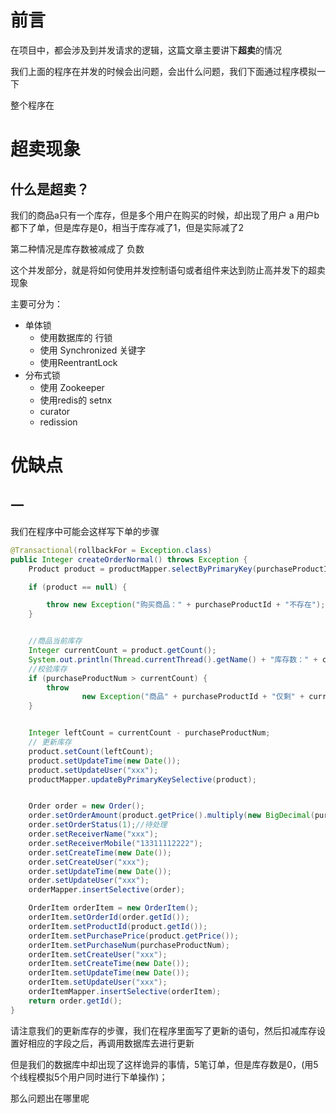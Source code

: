 # 前言

在项目中，都会涉及到并发请求的逻辑，这篇文章主要讲下**超卖**的情况

我们上面的程序在并发的时候会出问题，会出什么问题，我们下面通过程序模拟一下

整个程序在

# 超卖现象

## 什么是超卖？

我们的商品a只有一个库存，但是多个用户在购买的时候，却出现了用户 a 用户b都下了单，但是库存是0，相当于库存减了1，但是实际减了2

第二种情况是库存数被减成了 负数



这个并发部分，就是将如何使用并发控制语句或者组件来达到防止高并发下的超卖现象

主要可分为：

- 单体锁
  - 使用数据库的 行锁
  - 使用 Synchronized 关键字
  - 使用ReentrantLock
- 分布式锁
  - 使用 Zookeeper
  - 使用redis的 setnx
  - curator 
  - redission

# 优缺点





## 一

我们在程序中可能会这样写下单的步骤

```java
@Transactional(rollbackFor = Exception.class)
public Integer createOrderNormal() throws Exception {
    Product product = productMapper.selectByPrimaryKey(purchaseProductId);

    if (product == null) {

        throw new Exception("购买商品：" + purchaseProductId + "不存在");
    }


    //商品当前库存
    Integer currentCount = product.getCount();
    System.out.println(Thread.currentThread().getName() + "库存数：" + currentCount);
    //校验库存
    if (purchaseProductNum > currentCount) {
        throw
                new Exception("商品" + purchaseProductId + "仅剩" + currentCount + "件，无法购买");
    }


    Integer leftCount = currentCount - purchaseProductNum;
    // 更新库存
    product.setCount(leftCount);
    product.setUpdateTime(new Date());
    product.setUpdateUser("xxx");
    productMapper.updateByPrimaryKeySelective(product);


    Order order = new Order();
    order.setOrderAmount(product.getPrice().multiply(new BigDecimal(purchaseProductNum)));
    order.setOrderStatus(1);//待处理
    order.setReceiverName("xxx");
    order.setReceiverMobile("13311112222");
    order.setCreateTime(new Date());
    order.setCreateUser("xxx");
    order.setUpdateTime(new Date());
    order.setUpdateUser("xxx");
    orderMapper.insertSelective(order);

    OrderItem orderItem = new OrderItem();
    orderItem.setOrderId(order.getId());
    orderItem.setProductId(product.getId());
    orderItem.setPurchasePrice(product.getPrice());
    orderItem.setPurchaseNum(purchaseProductNum);
    orderItem.setCreateUser("xxx");
    orderItem.setCreateTime(new Date());
    orderItem.setUpdateTime(new Date());
    orderItem.setUpdateUser("xxx");
    orderItemMapper.insertSelective(orderItem);
    return order.getId();
}
```

请注意我们的更新库存的步骤，我们在程序里面写了更新的语句，然后扣减库存设置好相应的字段之后，再调用数据库去进行更新

但是我们的数据库中却出现了这样诡异的事情，5笔订单，但是库存数是0，(用5个线程模拟5个用户同时进行下单操作)；

那么问题出在哪里呢